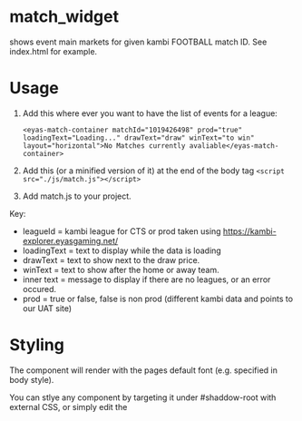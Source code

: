 # match_widget
shows event main markets for given kambi FOOTBALL match ID.
See index.html for example.

# Usage

1. Add this where ever you want to have the list of events for a league:

   ```<eyas-match-container matchId="1019426498" prod="true" loadingText="Loading..." drawText="draw" winText="to win" layout="horizontal">No Matches currently avaliable</eyas-match-container>```

2. Add this (or a minified version of it) at the end of the body tag
   ```<script src="./js/match.js"></script>```

3. Add match.js to your project.

Key:

* leagueId = kambi league for CTS or prod taken using https://kambi-explorer.eyasgaming.net/
* loadingText = text to display while the data is loading
* drawText = text to show next to the draw price.
* winText = text to show after the home or away team.
* inner text = message to display if there are no leagues, or an error occured.
* prod = true or false, false is non prod (different kambi data and points to our UAT site)

# Styling
The component will render with the pages default font (e.g. specified in body style).

You can stlye any component by targeting it under #shaddow-root with external CSS, or simply edit the <style> inside the component source code in league.js

# Limitations
1. This will only work for 1x2 matches.  It wont work for other markets or sports.
1. You specify the league name above the web component.

# Testing
New merges to main will be deployed to https://wonderful-plant-00df5e403.3.azurestaticapps.net/
